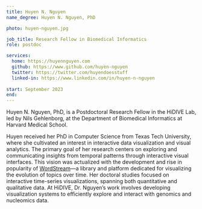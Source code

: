 ```yaml
---
title: Huyen N. Nguyen
name_degree: Huyen N. Nguyen, PhD

photo: huyen-nguyen.jpg

job_title: Research Fellow in Biomedical Informatics
role: postdoc 

services:
  home: https://huyennguyen.com
  github: https://www.github.com/huyen-nguyen
  twitter: https://twitter.com/huyendoesstuff
  linked-in: https://www.linkedin.com/in/huyen-n-nguyen
  
start: September 2023
end:
---
```

Huyen N. Nguyen, PhD, is a Postdoctoral Research Fellow in the HiDIVE Lab, led by Nils Gehlenborg, at the Department of Biomedical Informatics at Harvard Medical School.

Huyen received her PhD in Computer Science from Texas Tech University, where she cultivated an interest in interactive data visualization and visual analytics. The primary goal of her research centers on exploring and communicating insights from temporal patterns through interactive visual interfaces. This vision was actualized with the development and rise in popularity of [WordStream](https://huyen-nguyen.github.io/WordStream/)—a library and platform dedicated for visualizing the evolution of topics over time. Her doctoral studies focused on interactive time-series visualizations, spanning both quantitative and qualitative data. At HiDIVE, Dr. Nguyen’s work involves developing visualization systems to efficiently explore and interact with genomics and nucleomics data.
